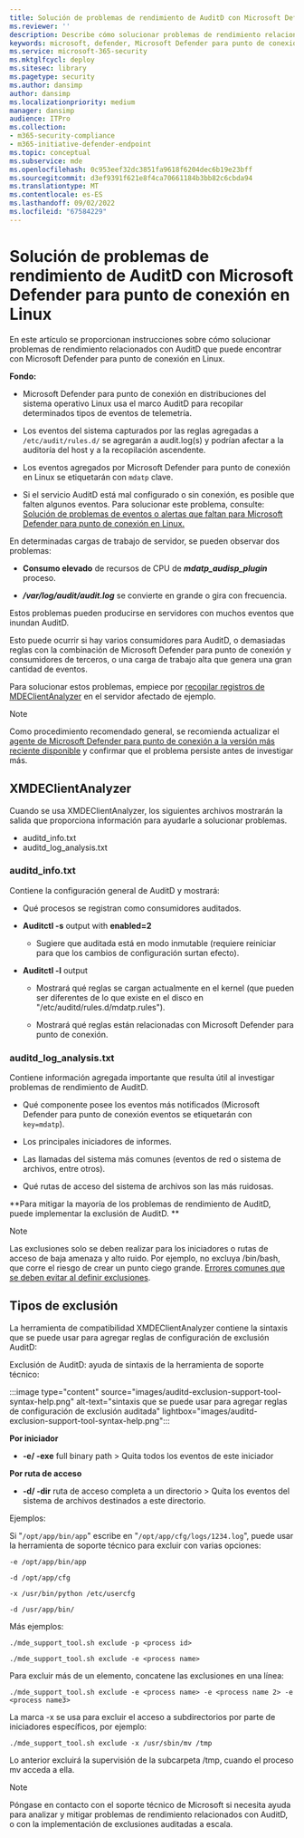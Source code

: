 ```yaml
---
title: Solución de problemas de rendimiento de AuditD con Microsoft Defender para punto de conexión en Linux
ms.reviewer: ''
description: Describe cómo solucionar problemas de rendimiento relacionados con AuditD que podría encontrar con Microsoft Defender para Linux.
keywords: microsoft, defender, Microsoft Defender para punto de conexión, linux, troubleshooting, AuditD, XMDEClientAnalyzer, installation, deploy, uninstallation
ms.service: microsoft-365-security
ms.mktglfcycl: deploy
ms.sitesec: library
ms.pagetype: security
ms.author: dansimp
author: dansimp
ms.localizationpriority: medium
manager: dansimp
audience: ITPro
ms.collection:
- m365-security-compliance
- m365-initiative-defender-endpoint
ms.topic: conceptual
ms.subservice: mde
ms.openlocfilehash: 0c953eef32dc3851fa9618f6204dec6b19e23bff
ms.sourcegitcommit: d3ef9391f621e8f4ca70661184b3bb82c6cbda94
ms.translationtype: MT
ms.contentlocale: es-ES
ms.lasthandoff: 09/02/2022
ms.locfileid: "67584229"
---
```

# <a name="troubleshoot-auditd-performance-issues-with-microsoft-defender-for-endpoint-on-linux"></a>Solución de problemas de rendimiento de AuditD con Microsoft Defender para punto de conexión en Linux 

En este artículo se proporcionan instrucciones sobre cómo solucionar problemas de rendimiento relacionados con AuditD que puede encontrar con Microsoft Defender para punto de conexión en Linux. 

**Fondo:** 

- Microsoft Defender para punto de conexión en distribuciones del sistema operativo Linux usa el marco AuditD para recopilar determinados tipos de eventos de telemetría. 

- Los eventos del sistema capturados por las reglas agregadas a `/etc/audit/rules.d/` se agregarán a audit.log(s) y podrían afectar a la auditoría del host y a la recopilación ascendente.  

- Los eventos agregados por Microsoft Defender para punto de conexión en Linux se etiquetarán con `mdatp` clave. 

- Si el servicio AuditD está mal configurado o sin conexión, es posible que falten algunos eventos. Para solucionar este problema, consulte: [Solución de problemas de eventos o alertas que faltan para Microsoft Defender para punto de conexión en Linux.](linux-support-events.md)

En determinadas cargas de trabajo de servidor, se pueden observar dos problemas: 

- **Consumo elevado** de recursos de CPU de **_mdatp_audisp_plugin_** proceso. 

- ***/var/log/audit/audit.log*** se convierte en grande o gira con frecuencia. 

Estos problemas pueden producirse en servidores con muchos eventos que inundan AuditD.  

Esto puede ocurrir si hay varios consumidores para AuditD, o demasiadas reglas con la combinación de Microsoft Defender para punto de conexión y consumidores de terceros, o una carga de trabajo alta que genera una gran cantidad de eventos. 

Para solucionar estos problemas, empiece por [recopilar registros de MDEClientAnalyzer](run-analyzer-macos-linux.md) en el servidor afectado de ejemplo. 

> [!NOTE]
> Como procedimiento recomendado general, se recomienda actualizar el [agente de Microsoft Defender para punto de conexión a la versión más reciente disponible](linux-whatsnew.md) y confirmar que el problema persiste antes de investigar más.


## <a name="xmdeclientanalyzer"></a>XMDEClientAnalyzer 

Cuando se usa XMDEClientAnalyzer, los siguientes archivos mostrarán la salida que proporciona información para ayudarle a solucionar problemas.
- auditd_info.txt
- auditd_log_analysis.txt


### <a name="auditd_infotxt"></a>auditd_info.txt

Contiene la configuración general de AuditD y mostrará:

- Qué procesos se registran como consumidores auditados. 

- **Auditctl -s** output with **enabled=2**  

    - Sugiere que auditada está en modo inmutable (requiere reiniciar para que los cambios de configuración surtan efecto). 

- **Auditctl -l** output  

    - Mostrará qué reglas se cargan actualmente en el kernel (que pueden ser diferentes de lo que existe en el disco en "/etc/auditd/rules.d/mdatp.rules"). 
    
    - Mostrará qué reglas están relacionadas con Microsoft Defender para punto de conexión. 
    
### <a name="auditd_log_analysistxt"></a>auditd_log_analysis.txt

Contiene información agregada importante que resulta útil al investigar problemas de rendimiento de AuditD.  

- Qué componente posee los eventos más notificados (Microsoft Defender para punto de conexión eventos se etiquetarán con `key=mdatp`). 

- Los principales iniciadores de informes. 

- Las llamadas del sistema más comunes (eventos de red o sistema de archivos, entre otros). 

- Qué rutas de acceso del sistema de archivos son las más ruidosas. 

**Para mitigar la mayoría de los problemas de rendimiento de AuditD, puede implementar la exclusión de AuditD. **

> [!NOTE]
> Las exclusiones solo se deben realizar para los iniciadores o rutas de acceso de baja amenaza y alto ruido. Por ejemplo, no excluya /bin/bash, que corre el riesgo de crear un punto ciego grande.
> [Errores comunes que se deben evitar al definir exclusiones](/microsoft-365/security/defender-endpoint/common-exclusion-mistakes-microsoft-defender-antivirus).



## <a name="exclusion-types"></a>Tipos de exclusión 

La herramienta de compatibilidad XMDEClientAnalyzer contiene la sintaxis que se puede usar para agregar reglas de configuración de exclusión AuditD: 

Exclusión de AuditD: ayuda de sintaxis de la herramienta de soporte técnico:

:::image type="content" source="images/auditd-exclusion-support-tool-syntax-help.png" alt-text="sintaxis que se puede usar para agregar reglas de configuración de exclusión auditada" lightbox="images/auditd-exclusion-support-tool-syntax-help.png":::

**Por iniciador** 

- **-e/ -exe** full binary path > Quita todos los eventos de este iniciador 

**Por ruta de acceso** 

- **-d/ -dir** ruta de acceso completa a un directorio > Quita los eventos del sistema de archivos destinados a este directorio. 

Ejemplos: 

Si "`/opt/app/bin/app`" escribe en "`/opt/app/cfg/logs/1234.log`", puede usar la herramienta de soporte técnico para excluir con varias opciones: 

`-e /opt/app/bin/app`

`-d /opt/app/cfg`

`-x /usr/bin/python /etc/usercfg` 

`-d /usr/app/bin/`

Más ejemplos: 

`./mde_support_tool.sh exclude -p <process id>`

`./mde_support_tool.sh exclude -e <process name>`

Para excluir más de un elemento, concatene las exclusiones en una línea: 

`./mde_support_tool.sh exclude -e <process name> -e <process name 2> -e <process name3>`
 
La marca -x se usa para excluir el acceso a subdirectorios por parte de iniciadores específicos, por ejemplo: 

`./mde_support_tool.sh exclude -x /usr/sbin/mv /tmp`

Lo anterior excluirá la supervisión de la subcarpeta /tmp, cuando el proceso mv acceda a ella. 

 
> [!NOTE]
> Póngase en contacto con el soporte técnico de Microsoft si necesita ayuda para analizar y mitigar problemas de rendimiento relacionados con AuditD, o con la implementación de exclusiones auditadas a escala. 


